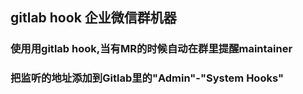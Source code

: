 ## gitlab hook 企业微信群机器

### 使用用gitlab hook,当有MR的时候自动在群里提醒maintainer
### 把监听的地址添加到Gitlab里的"Admin"-"System Hooks"